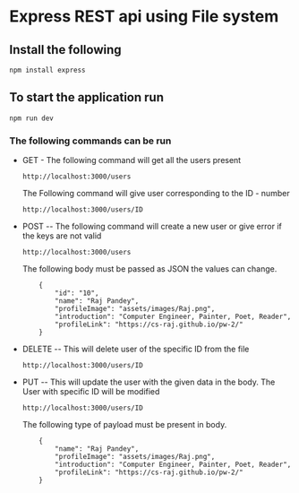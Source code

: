 # Express REST api using File system

## Install the following

```
npm install express
```


## To start the application run

```
npm run dev
```

### The following commands can be run

* GET - The following command will get all the users present
    ```
    http://localhost:3000/users
    ```
    The Following command will give user corresponding to the ID - number
     ```
    http://localhost:3000/users/ID
    ```
    

* POST -- The following command will create a new user or give error if the keys are not valid

    ```
    http://localhost:3000/users
    ```
    
    The following body must be passed as JSON the values can change.     
    ```
        {
            "id": "10",
            "name": "Raj Pandey",
            "profileImage": "assets/images/Raj.png",
            "introduction": "Computer Engineer, Painter, Poet, Reader",
            "profileLink": "https://cs-raj.github.io/pw-2/"
        }
    ```
* DELETE -- This will delete user of the specific ID from the file
     ```
    http://localhost:3000/users/ID
    ```

* PUT -- This will update the user with the given data in the body. The User with specific ID will be modified

     ```
    http://localhost:3000/users/ID
    ```
    
    The following type of payload must be present in body.
    
    ```
        {
            "name": "Raj Pandey",
            "profileImage": "assets/images/Raj.png",
            "introduction": "Computer Engineer, Painter, Poet, Reader",
            "profileLink": "https://cs-raj.github.io/pw-2/"
        }
    ```
